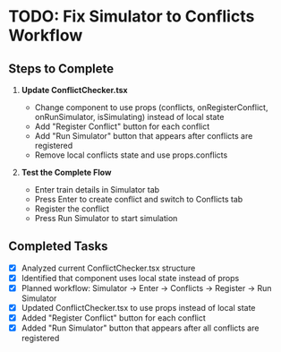 # TODO: Fix Simulator to Conflicts Workflow

## Steps to Complete

1. **Update ConflictChecker.tsx**
   - Change component to use props (conflicts, onRegisterConflict, onRunSimulator, isSimulating) instead of local state
   - Add "Register Conflict" button for each conflict
   - Add "Run Simulator" button that appears after conflicts are registered
   - Remove local conflicts state and use props.conflicts

2. **Test the Complete Flow**
   - Enter train details in Simulator tab
   - Press Enter to create conflict and switch to Conflicts tab
   - Register the conflict
   - Press Run Simulator to start simulation

## Completed Tasks

- [x] Analyzed current ConflictChecker.tsx structure
- [x] Identified that component uses local state instead of props
- [x] Planned workflow: Simulator -> Enter -> Conflicts -> Register -> Run Simulator
- [x] Updated ConflictChecker.tsx to use props instead of local state
- [x] Added "Register Conflict" button for each conflict
- [x] Added "Run Simulator" button that appears after all conflicts are registered
